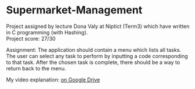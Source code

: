 # Supermarket-Management

Project assigned by lecture Dona Valy at Niptict (Term3) which have written in C programming (with Hashing).<br>Project score: 27/30

Assignment:
The application should contain a menu which lists all tasks. The user can select any task to perform by inputting a code corresponding to that task. After the chosen task is complete, there should be a way to return back to the menu.

My video explanation: <a href="https://drive.google.com/file/d/1w13wqjEJ7Td-_glWGVO9RDrMiVTEIUmj/view">on Google Drive</a>
